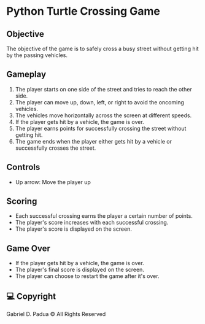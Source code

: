 # Python Turtle Crossing Game

## Objective

The objective of the game is to safely cross a busy street without getting hit by the passing vehicles.

## Gameplay

1. The player starts on one side of the street and tries to reach the other side.
2. The player can move up, down, left, or right to avoid the oncoming vehicles.
3. The vehicles move horizontally across the screen at different speeds.
4. If the player gets hit by a vehicle, the game is over.
5. The player earns points for successfully crossing the street without getting hit.
6. The game ends when the player either gets hit by a vehicle or successfully crosses the street.

## Controls

- Up arrow: Move the player up

## Scoring

- Each successful crossing earns the player a certain number of points.
- The player's score increases with each successful crossing.
- The player's score is displayed on the screen.

## Game Over

- If the player gets hit by a vehicle, the game is over.
- The player's final score is displayed on the screen.
- The player can choose to restart the game after it's over.


## :computer: Copyright

Gabriel D. Padua &copy; All Rights Reserved
